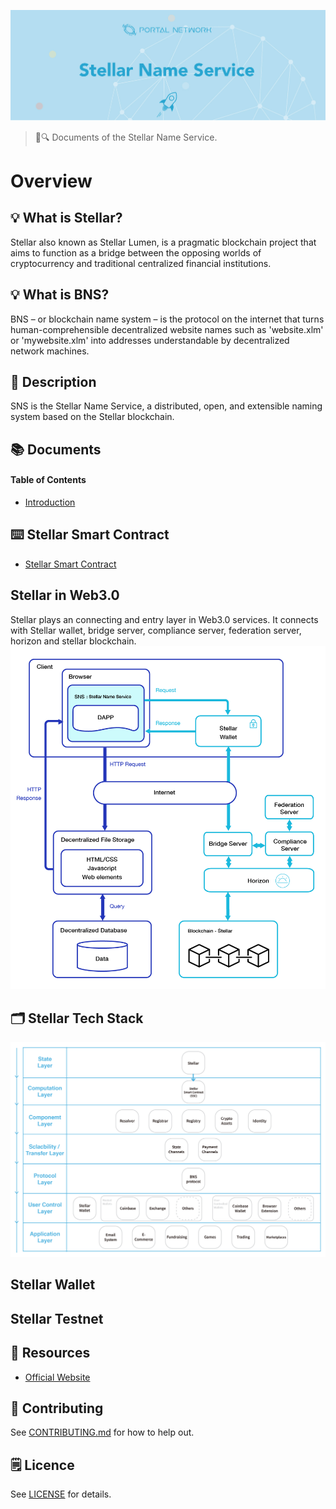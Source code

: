 ![Stellar Name Service](./assets/title.jpg)

> 📖🔍 Documents of the Stellar Name Service.

# Overview

## 💡 What is Stellar?
Stellar also known as Stellar Lumen, is a pragmatic blockchain project that aims to function as a bridge between the opposing worlds of cryptocurrency and traditional centralized financial institutions.

## 💡 What is BNS?
BNS – or blockchain name system – is the protocol on the internet that turns human-comprehensible decentralized website names such as 'website.xlm' or 'mywebsite.xlm' into addresses understandable by decentralized network machines.

## 📝 Description
SNS is the Stellar Name Service, a distributed, open, and extensible naming system based on the Stellar blockchain. 

## 📚 Documents

#### Table of Contents
- [Introduction](./docs/INTRODUCTION.md)

## ⌨️ Stellar Smart Contract
- [Stellar Smart Contract](https://www.stellar.org/developers/guides/walkthroughs/stellar-smart-contracts.html)

## Stellar in Web3.0
Stellar plays an connecting and entry layer in Web3.0 services. It connects with Stellar wallet, bridge server, compliance server, federation server, horizon and stellar blockchain.
![Web3](./assets/web3-stellar.png)

## 🗂️ Stellar Tech Stack
![SNS stack](./assets/stack/sns-stack.jpg)

## Stellar Wallet

## Stellar Testnet

## 🔗 Resources
- [Official Website](https://www.stellar.org/)

## 📣 Contributing
See [CONTRIBUTING.md](./CONTRIBUTING.md) for how to help out.

## 🗒 Licence
See [LICENSE](./LICENSE) for details.
